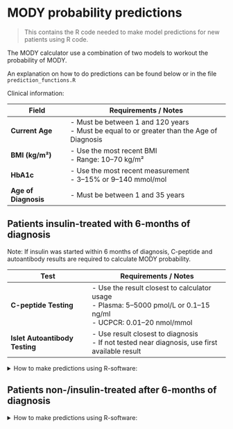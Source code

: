 # MODY probability predictions

> This contains the R code needed to make model predictions for new patients using R code.

The MODY calculator use a combination of two models to workout the probability of MODY.

An explanation on how to do predictions can be found below or in the file `prediction_functions.R`


Clinical information:


| **Field**            | **Requirements / Notes**                                                                     |
| -------------------- | -------------------------------------------------------------------------------------------- |
| **Current Age**      | - Must be between 1 and 120 years<br>- Must be equal to or greater than the Age of Diagnosis |
| **BMI (kg/m²)**      | - Use the most recent BMI<br>- Range: 10–70 kg/m²                                            |
| **HbA1c**            | - Use the most recent measurement<br>- 3–15% or 9–140 mmol/mol                               |
| **Age of Diagnosis** | - Must be between 1 and 35 years                                                             |




## Patients insulin-treated with 6-months of diagnosis

Note: If insulin was started within 6 months of diagnosis, C-peptide and autoantibody results are required to calculate MODY probability.

| **Test**                       | **Requirements / Notes**                                                                                              |
| ------------------------------ | --------------------------------------------------------------------------------------------------------------------- |
| **C-peptide Testing**          | - Use the result closest to calculator usage<br>- Plasma: 5–5000 pmol/L or 0.1–15 ng/ml<br>- UCPCR: 0.01–20 nmol/mmol |
| **Islet Autoantibody Testing** | - Use result closest to diagnosis<br>- If not tested near diagnosis, use first available result                       |



<details>
<summary>How to make predictions using R-software:</summary>
<br> 

To make predictions, you will need all of the files present on this folder [here](https://github.com/Exeter-Diabetes/MODY-calculator-clinical-paper/tree/main/new_data_predictions).

1.  Load the functions used for prediction.

``` r
# load functions
source("prediction_functions.R")
```

2.  Next, load the dataset containing the patient information.

``` r
# load dataset  
dataset <- ...
```

The dataset should be formatted in the following way:

| pardm<br>numeric | agerec<br>numeric | hba1c<br>numeric | agedx<br>numeric | sex<br>numeric | bmi<br>numeric | C<br>numeric | A<br>numeric |
|---------|---------|---------|---------|---------|---------|---------|---------|
| 1 - positive<br>0 - negative | \>1 or \<35 | \>3% or \< 15% | \>1 or \<120 | 1 - male<br>2 - female | \>14 or \<70 | 1 - positive<br>0 - negative | 1 - positive<br>0 - negative |

Note: 

- HbA1c - please include the most recent HbA1c measurement.
- BMI - please include the most recent BMI measurement.
- A - please include islet autoantibody results as close to diagnosis as possible. If not tested near to diagnosis, please use the first available islet autoantibody results as possible closest to diagnosis.


3.  Load the necessary model parameters.

``` r
# ## load posteriors
# rcs_parms <- readRDS("rcs_parms.rds")
# posterior_samples_T1D <- readRDS("type_1_model_posteriors_single_value.rds")
# 
# # ### create object to use for prediction
# posterior_samples_T1D_obj <- list(post = posterior_samples_T1D$samples)
# class(posterior_samples_T1D_obj) <- "T1D"
```

4.  Make predictions for new patients

``` r
## make predictions
posterior_predictions_T1D <- predict(posterior_samples_T1D_obj, dataset, rcs_parms) %>%
  apply(., 2, function(x) {
    data.frame(prob = mean(x), LCI = quantile(x, probs = 0.025), UCI = quantile(x, probs = 0.975))
  }) %>%
  bind_rows()
```

This code will produce a point prediction (`prob`), alongside a 95% credible interval (`LCI`-`UCI`).

<br>
</details>

## Patients non-/insulin-treated after 6-months of diagnosis

<details>
<summary>How to make predictions using R-software:</summary>
<br> 

To make predictions, you will need all of the files present on this folder [here](https://github.com/Exeter-Diabetes/MODY-calculator-clinical-paper/tree/main/new_data_predictions).

1.  Load the functions used for prediction.

``` r
# load functions
source("prediction_functions.R")
```

2.  Next, load the dataset containing the patient information.

``` r
# load dataset
dataset <- ...
```

The dataset should be formatted in the following way:

| pardm<br>numeric | agerec<br>numeric | hba1c<br>numeric | agedx<br>numeric | sex<br>numeric | bmi<br>numeric | insoroha<br>numeric |
|-----------|-----------|-----------|-----------|-----------|-----------|-----------|
| 1 - positive<br>0 - negative | \>1 or \<35 | \>3% or \<15% | \>1 or \<120 | 1 - male<br>2 - female | \>14 or \<70   | 1 - positive<br>0 - negative |

Note: 

- HbA1c - please include the most recent HbA1c measurement.
- BMI - please include the most recent BMI measurement.


3.  Load the necessary model parameters.

``` r
# ## load posteriors# 
# posterior_samples_T2D <- readRDS("type_2_model_posteriors_single_value.rds")
# 
# posterior_samples_T2D_obj <- list(post = posterior_samples_T2D$samples)
# class(posterior_samples_T2D_obj) <- "T2D"
```

4.  Make predictions for new patients

``` r
## make predictions
posterior_predictions_T2D <- predict(posterior_samples_T2D_obj, dataset) %>%
  apply(., 2, function(x) {
    data.frame(prob = mean(x), LCI = quantile(x, probs = 0.025), UCI = quantile(x, probs = 0.975))
  }) %>%
  bind_rows()
```

This code will produce a point prediction (`prob`), alongside a 95% credible interval (`LCI`-`UCI`).

<br>
</details>

